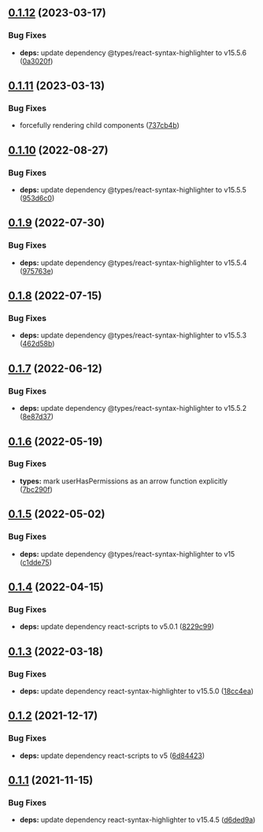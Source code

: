 ## [0.1.12](https://github.com/jewetnitg/react-abac/compare/v0.1.11...v0.1.12) (2023-03-17)


### Bug Fixes

* **deps:** update dependency @types/react-syntax-highlighter to v15.5.6 ([0a3020f](https://github.com/jewetnitg/react-abac/commit/0a3020f75aa97d1f62e290c969eefd1e58f5ad62))

## [0.1.11](https://github.com/jewetnitg/react-abac/compare/v0.1.10...v0.1.11) (2023-03-13)


### Bug Fixes

* forcefully rendering child components ([737cb4b](https://github.com/jewetnitg/react-abac/commit/737cb4b9e11136dd29fb9f6233ce795530d5b1fa))

## [0.1.10](https://github.com/jewetnitg/react-abac/compare/v0.1.9...v0.1.10) (2022-08-27)


### Bug Fixes

* **deps:** update dependency @types/react-syntax-highlighter to v15.5.5 ([953d6c0](https://github.com/jewetnitg/react-abac/commit/953d6c0ac17b1040710cb51643557d5b68bbf109))

## [0.1.9](https://github.com/jewetnitg/react-abac/compare/v0.1.8...v0.1.9) (2022-07-30)


### Bug Fixes

* **deps:** update dependency @types/react-syntax-highlighter to v15.5.4 ([975763e](https://github.com/jewetnitg/react-abac/commit/975763e1420f18aa0ebfab19614f9647c41edcfc))

## [0.1.8](https://github.com/jewetnitg/react-abac/compare/v0.1.7...v0.1.8) (2022-07-15)


### Bug Fixes

* **deps:** update dependency @types/react-syntax-highlighter to v15.5.3 ([462d58b](https://github.com/jewetnitg/react-abac/commit/462d58bdc78dbd0c44579b76dc944c5b41f7262a))

## [0.1.7](https://github.com/jewetnitg/react-abac/compare/v0.1.6...v0.1.7) (2022-06-12)


### Bug Fixes

* **deps:** update dependency @types/react-syntax-highlighter to v15.5.2 ([8e87d37](https://github.com/jewetnitg/react-abac/commit/8e87d3746349251e9602c7bceb4f8e01d23ba240))

## [0.1.6](https://github.com/jewetnitg/react-abac/compare/v0.1.5...v0.1.6) (2022-05-19)


### Bug Fixes

* **types:** mark userHasPermissions as an arrow function explicitly ([7bc290f](https://github.com/jewetnitg/react-abac/commit/7bc290f13d5a02fdf0696a712538fe372c3f09f3))

## [0.1.5](https://github.com/jewetnitg/react-abac/compare/v0.1.4...v0.1.5) (2022-05-02)


### Bug Fixes

* **deps:** update dependency @types/react-syntax-highlighter to v15 ([c1dde75](https://github.com/jewetnitg/react-abac/commit/c1dde75fa4eda95c3e6e92240e0eb441727979a9))

## [0.1.4](https://github.com/jewetnitg/react-abac/compare/v0.1.3...v0.1.4) (2022-04-15)


### Bug Fixes

* **deps:** update dependency react-scripts to v5.0.1 ([8229c99](https://github.com/jewetnitg/react-abac/commit/8229c9956dbc36792073bf5e835abc33268e23d3))

## [0.1.3](https://github.com/jewetnitg/react-abac/compare/v0.1.2...v0.1.3) (2022-03-18)


### Bug Fixes

* **deps:** update dependency react-syntax-highlighter to v15.5.0 ([18cc4ea](https://github.com/jewetnitg/react-abac/commit/18cc4ea4285c9986421c7283148c24e628eeb606))

## [0.1.2](https://github.com/jewetnitg/react-abac/compare/v0.1.1...v0.1.2) (2021-12-17)


### Bug Fixes

* **deps:** update dependency react-scripts to v5 ([6d84423](https://github.com/jewetnitg/react-abac/commit/6d8442303613cd68ebcd4dbc36e009faf7b44535))

## [0.1.1](https://github.com/jewetnitg/react-abac/compare/v0.1.0...v0.1.1) (2021-11-15)


### Bug Fixes

* **deps:** update dependency react-syntax-highlighter to v15.4.5 ([d6ded9a](https://github.com/jewetnitg/react-abac/commit/d6ded9a23c257a6e2394e25a398dad1d01d19a71))
